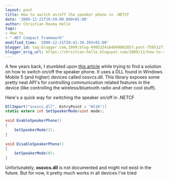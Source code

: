 ```yaml
---
layout: post
title: How to switch on/off the speaker phone in .NETCF
date: '2009-12-21T19:59:00.000+01:00'
author: Christian Resma Helle
tags:
- How to
- ".NET Compact Framework"
modified_time: '2009-12-21T20:41:39.393+01:00'
blogger_id: tag:blogger.com,1999:blog-4995334164049002857.post-7595127709834734069
blogger_orig_url: https://christian-helle.blogspot.com/2009/12/how-to-switch-onoff-speaker-phone-in.html
---
```


A few years back, I stumbled upon [this article](https://www.pocketmagic.net/controlling-the-speakerphone/) while trying to find a solution on how to switch on/off the speaker phone. It uses a DLL found in Windows Mobile 5 (and higher) devices called ossvcs.dll. This library exposes some pretty neat API's for controlling communication related features in the device (like controlling the wireless/bluetooth radio and other cool stuff).

Here's a quick way for switching the speaker on/off in .NETCF

```csharp
DllImport("ossvcs.dll", EntryPoint = "#218")]        
static extern int SetSpeakerMode(uint mode);
 
void EnableSpeakerPhone()
{
    SetSpeakerMode(1);
}
 
void DisableSpeakerPhone()
{
    SetSpeakerMode(0);
}
```

Unfortunately, **ossvcs.dll** is not documented and might not exist in the future. But for now, it pretty much works in all devices I've tried